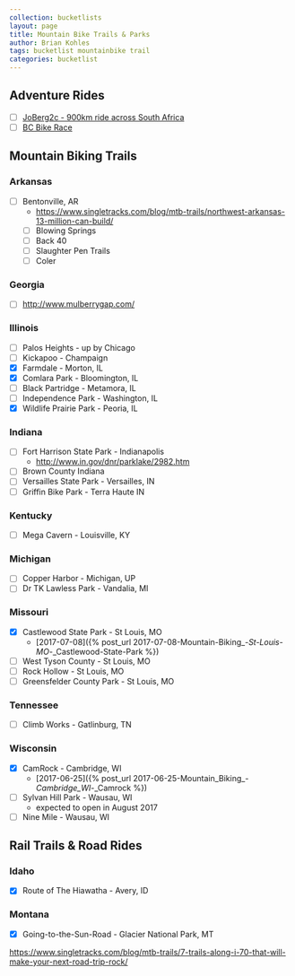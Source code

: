 ```yaml
---
collection: bucketlists
layout: page
title: Mountain Bike Trails & Parks
author: Brian Kohles
tags: bucketlist mountainbike trail
categories: bucketlist
---
```


## Adventure Rides
  - [ ] [JoBerg2c - 900km ride across South Africa](http://joberg2c.co.za)
  - [ ] [BC Bike Race](https://www.bcbikerace.com/)

## Mountain Biking Trails

### Arkansas
  - [ ] Bentonville, AR
    - https://www.singletracks.com/blog/mtb-trails/northwest-arkansas-13-million-can-build/
    - [ ] Blowing Springs
    - [ ] Back 40
    - [ ] Slaughter Pen Trails
    - [ ] Coler
### Georgia
  - [ ] http://www.mulberrygap.com/
### Illinois
  - [ ] Palos Heights - up by Chicago
  - [ ] Kickapoo - Champaign
  - [x] Farmdale - Morton, IL
  - [X] Comlara Park - Bloomington, IL
  - [ ] Black Partridge - Metamora, IL
  - [ ] Independence Park - Washington, IL
  - [x] Wildlife Prairie Park - Peoria, IL
    
### Indiana
  - [ ] Fort Harrison State Park - Indianapolis
    - http://www.in.gov/dnr/parklake/2982.htm
  - [ ] Brown County Indiana
  - [ ] Versailles State Park - Versailles, IN
  - [ ] Griffin Bike Park - Terra Haute IN
### Kentucky
  - [ ] Mega Cavern - Louisville, KY
### Michigan
  - [ ] Copper Harbor - Michigan, UP
  - [ ] Dr TK Lawless Park - Vandalia, MI
### Missouri
  - [x] Castlewood State Park - St Louis, MO
    - [2017-07-08]({% post_url 2017-07-08-Mountain-Biking_-_St-Louis-MO_-_Castlewood-State-Park %})
  - [ ] West Tyson County - St Louis, MO
  - [ ] Rock Hollow - St Louis, MO
  - [ ] Greensfelder County Park - St Louis, MO
### Tennessee
  - [ ] Climb Works - Gatlinburg, TN
### Wisconsin
  - [x] CamRock - Cambridge, WI
    - [2017-06-25]({% post_url 2017-06-25-Mountain_Biking_-_Cambridge_WI_-_Camrock %})
  - [ ] Sylvan Hill Park - Wausau, WI
    - expected to open in August 2017
  - [ ] Nine Mile - Wausau, WI

## Rail Trails & Road Rides

### Idaho
  - [x] Route of The Hiawatha - Avery, ID
### Montana
  - [x] Going-to-the-Sun-Road - Glacier National Park, MT



    
https://www.singletracks.com/blog/mtb-trails/7-trails-along-i-70-that-will-make-your-next-road-trip-rock/
